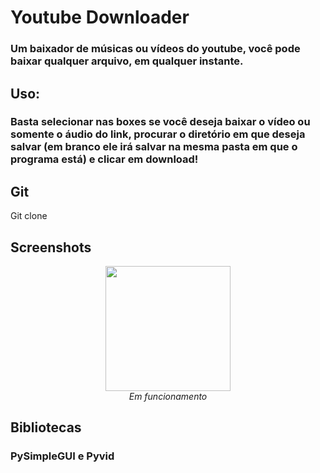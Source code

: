 # Youtube Downloader
### Um baixador de músicas ou vídeos do youtube, você pode baixar qualquer arquivo, em qualquer instante.


## Uso:


### Basta selecionar nas boxes se você deseja baixar o vídeo ou somente o áudio do link, procurar o diretório em que deseja salvar (em branco ele irá salvar na mesma pasta em que o programa está) e clicar em download!


## Git
Git clone

## Screenshots
<p align="center">
  <img height=200 src="/img/Screenshot_1.png" >
  <br>
  <i>Em funcionamento </i>
</p>

## Bibliotecas


### PySimpleGUI e Pyvid 
